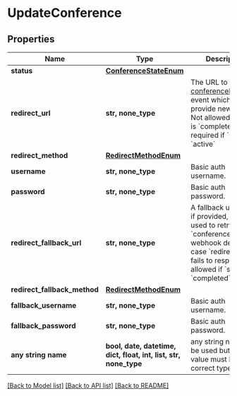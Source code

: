 # UpdateConference


## Properties
Name | Type | Description | Notes
------------ | ------------- | ------------- | -------------
**status** | [**ConferenceStateEnum**](ConferenceStateEnum.md) |  | [optional] 
**redirect_url** | **str, none_type** | The URL to send the [conferenceRedirect](/docs/voice/webhooks/conferenceRedirect) event which will provide new BXML. Not allowed if &#x60;state&#x60; is &#x60;completed&#x60;, but required if &#x60;state&#x60; is &#x60;active&#x60; | [optional] 
**redirect_method** | [**RedirectMethodEnum**](RedirectMethodEnum.md) |  | [optional] 
**username** | **str, none_type** | Basic auth username. | [optional] 
**password** | **str, none_type** | Basic auth password. | [optional] 
**redirect_fallback_url** | **str, none_type** | A fallback url which, if provided, will be used to retry the &#x60;conferenceRedirect&#x60; webhook delivery in case &#x60;redirectUrl&#x60; fails to respond.  Not allowed if &#x60;state&#x60; is &#x60;completed&#x60;. | [optional] 
**redirect_fallback_method** | [**RedirectMethodEnum**](RedirectMethodEnum.md) |  | [optional] 
**fallback_username** | **str, none_type** | Basic auth username. | [optional] 
**fallback_password** | **str, none_type** | Basic auth password. | [optional] 
**any string name** | **bool, date, datetime, dict, float, int, list, str, none_type** | any string name can be used but the value must be the correct type | [optional]

[[Back to Model list]](../README.md#documentation-for-models) [[Back to API list]](../README.md#documentation-for-api-endpoints) [[Back to README]](../README.md)


